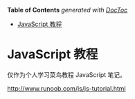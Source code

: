 <!-- START doctoc generated TOC please keep comment here to allow auto update -->
<!-- DON'T EDIT THIS SECTION, INSTEAD RE-RUN doctoc TO UPDATE -->
**Table of Contents**  *generated with [DocToc](https://github.com/thlorenz/doctoc)*

- [JavaScript 教程](#javascript-%E6%95%99%E7%A8%8B)

<!-- END doctoc generated TOC please keep comment here to allow auto update -->

# JavaScript 教程

仅作为个人学习菜鸟教程 JavaScript 笔记。

http://www.runoob.com/js/js-tutorial.html